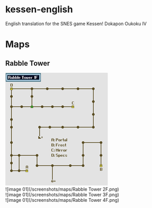 # kessen-english
English translation for the SNES game Kessen! Dokapon Oukoku IV

# Maps

## Rabble Tower

![image 01](/screenshots/maps/rabble-tower-1f.png)<br/>
![image 01](/screenshots/maps/Rabble Tower 2F.png)<br/>
![image 01](/screenshots/maps/Rabble Tower 3F.png)<br/>
![image 01](/screenshots/maps/Rabble Tower 4F.png)